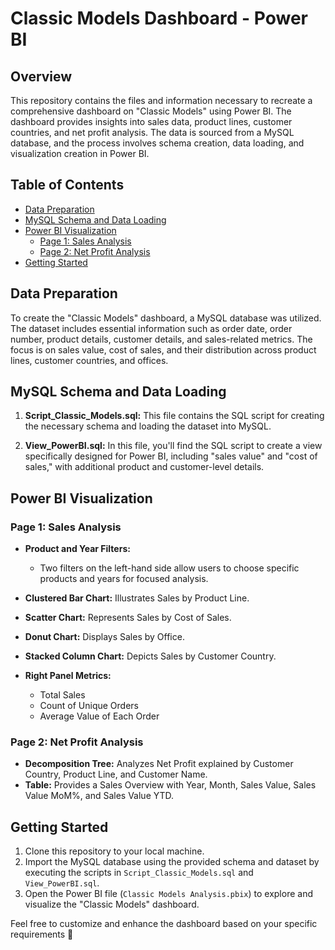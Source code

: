 # Classic Models Dashboard - Power BI

## Overview

This repository contains the files and information necessary to recreate a comprehensive dashboard on "Classic Models" using Power BI. The dashboard provides insights into sales data, product lines, customer countries, and net profit analysis. The data is sourced from a MySQL database, and the process involves schema creation, data loading, and visualization creation in Power BI.

## Table of Contents

- [Data Preparation](#data-preparation)
- [MySQL Schema and Data Loading](#mysql-schema-and-data-loading)
- [Power BI Visualization](#power-bi-visualization)
  - [Page 1: Sales Analysis](#page-1-sales-analysis)
  - [Page 2: Net Profit Analysis](#page-2-net-profit-analysis)
- [Getting Started](#getting-started)

## Data Preparation

To create the "Classic Models" dashboard, a MySQL database was utilized. The dataset includes essential information such as order date, order number, product details, customer details, and sales-related metrics. The focus is on sales value, cost of sales, and their distribution across product lines, customer countries, and offices.

## MySQL Schema and Data Loading

1. **Script_Classic_Models.sql:** This file contains the SQL script for creating the necessary schema and loading the dataset into MySQL.

2. **View_PowerBI.sql:** In this file, you'll find the SQL script to create a view specifically designed for Power BI, including "sales value" and "cost of sales," with additional product and customer-level details.

## Power BI Visualization

### Page 1: Sales Analysis

- **Product and Year Filters:**
  - Two filters on the left-hand side allow users to choose specific products and years for focused analysis.

- **Clustered Bar Chart:** Illustrates Sales by Product Line.
- **Scatter Chart:** Represents Sales by Cost of Sales.
- **Donut Chart:** Displays Sales by Office.
- **Stacked Column Chart:** Depicts Sales by Customer Country.
- **Right Panel Metrics:**
  - Total Sales
  - Count of Unique Orders
  - Average Value of Each Order

### Page 2: Net Profit Analysis

- **Decomposition Tree:** Analyzes Net Profit explained by Customer Country, Product Line, and Customer Name.
- **Table:** Provides a Sales Overview with Year, Month, Sales Value, Sales Value MoM%, and Sales Value YTD.

## Getting Started

1. Clone this repository to your local machine.
2. Import the MySQL database using the provided schema and dataset by executing the scripts in `Script_Classic_Models.sql` and `View_PowerBI.sql`.
3. Open the Power BI file (`Classic Models Analysis.pbix`) to explore and visualize the "Classic Models" dashboard.

Feel free to customize and enhance the dashboard based on your specific requirements 🚀
